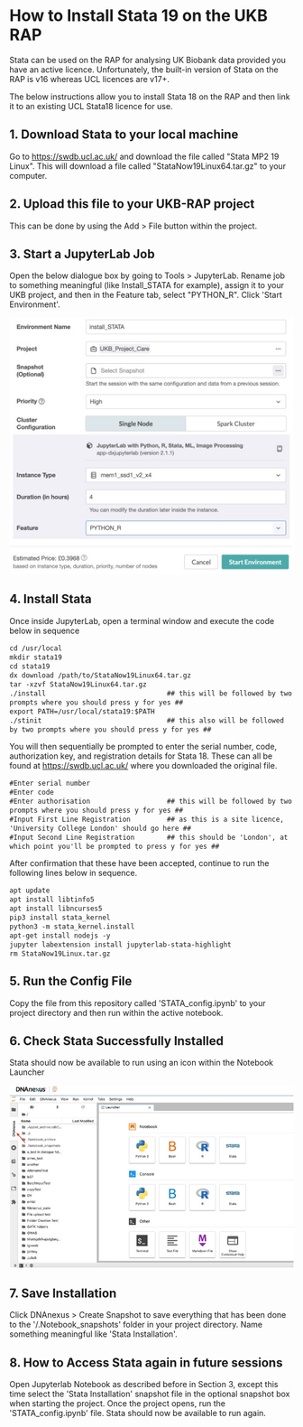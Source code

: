 # How to Install Stata 19 on the UKB RAP

Stata can be used on the RAP for analysing UK Biobank data provided you have an active licence. Unfortunately, the built-in version of Stata on the RAP is v16 whereas UCL licences are v17+.

The below instructions allow you to install Stata 18 on the RAP and then link it to an existing UCL Stata18 licence for use.

## 1. Download Stata to your local machine

Go to https://swdb.ucl.ac.uk/ and download the file called "Stata MP2 19 Linux". This will download a file called "StataNow19Linux64.tar.gz" to your computer.

## 2. Upload this file to your UKB-RAP project

This can be done by using the Add > File button within the project.

## 3. Start a JupyterLab Job

Open the below dialogue box by going to Tools > JupyterLab. Rename job to something meaningful (like Install_STATA for example), assign it to your UKB project, and then in the Feature tab, select "PYTHON_R". Click 'Start Environment'. 

![Jupyter Lab Job Screen](Jupyterlabjob.jpg)

## 4. Install Stata

Once inside JupyterLab, open a terminal window and execute the code below in sequence

```
cd /usr/local
mkdir stata19
cd stata19
dx download /path/to/StataNow19Linux64.tar.gz
tar -xzvf StataNow19Linux64.tar.gz
./install                              ## this will be followed by two prompts where you should press y for yes ##
export PATH=/usr/local/stata19:$PATH
./stinit                               ## this also will be followed by two prompts where you should press y for yes ##
```
You will then sequentially be prompted to enter the serial number, code, authorization key, and registration details for Stata 18. These can all be found at https://swdb.ucl.ac.uk/ where you downloaded the original file.
```
#Enter serial number
#Enter code
#Enter authorisation                   ## this will be followed by two prompts where you should press y for yes ##
#Input First Line Registration         ## as this is a site licence, 'University College London' should go here ##
#Input Second Line Registration        ## this should be 'London', at which point you'll be prompted to press y for yes ##
```
After confirmation that these have been accepted, continue to run the following lines below in sequence.
```
apt update
apt install libtinfo5
apt install libncurses5
pip3 install stata_kernel
python3 -m stata_kernel.install
apt-get install nodejs -y
jupyter labextension install jupyterlab-stata-highlight
rm StataNow19Linux.tar.gz
```
## 5. Run the Config File

Copy the file from this repository called 'STATA_config.ipynb' to your project directory and then run within the active notebook.

## 6. Check Stata Successfully Installed

Stata should now be available to run using an icon within the Notebook Launcher

![Notebook Launcher Window](notebooklauncher.jpg)

## 7. Save Installation

Click DNAnexus > Create Snapshot to save everything that has been done to the '/.Notebook_snapshots' folder in your project directory. Name something meaningful like 'Stata Installation'.

## 8. How to Access Stata again in future sessions

Open Jupyterlab Notebook as described before in Section 3, except this time select the 'Stata Installation' snapshot file in the optional snapshot box when starting the project. Once the project opens, run the 'STATA_config.ipynb' file. Stata should now be available to run again.


